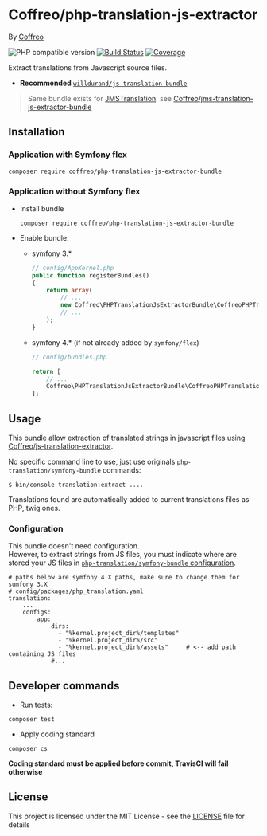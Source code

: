 # Coffreo/php-translation-js-extractor

By [Coffreo](https://coffreo.biz)

![PHP compatible version](https://img.shields.io/packagist/php-v/Coffreo/php-translation-js-extractor.svg)
[![Build Status](https://travis-ci.org/Coffreo/php-translation-js-extractor-bundle.svg?branch=master)](https://travis-ci.org/Coffreo/php-translation-js-extractor-bundle)
[![Coverage](https://img.shields.io/scrutinizer/coverage/g/coffreo/php-translation-js-extractor-bundle.svg)](https://scrutinizer-ci.com/g/coffreo/php-translation-js-extractor-bundle)

Extract translations from Javascript source files.

* **Recommended** [`willdurand/js-translation-bundle`](https://github.com/willdurand/BazingaJsTranslationBundle)

> Same bundle exists for [JMSTranslation](http://jmsyst.com/bundles/JMSTranslationBundle): see [Coffreo/jms-translation-js-extractor-bundle](https://github.com/Coffreo/jms-translation-js-extractor-bundle)

## Installation

### Application with Symfony flex

```
composer require coffreo/php-translation-js-extractor-bundle
```

### Application without Symfony flex

* Install bundle

  ```
  composer require coffreo/php-translation-js-extractor-bundle
  ```

* Enable bundle:
    
  * symfony 3.*
    ````php
    // config/AppKernel.php
    public function registerBundles()
    {
        return array(
            // ...
            new Coffreo\PHPTranslationJsExtractorBundle\CoffreoPHPTranslationJsExtractorBundle(),
            // ...
        );
    }
    ````
    
  * symfony 4.* (if not already added by `symfony/flex`)
    ````php
    // config/bundles.php
    
    return [
        // ...
        Coffreo\PHPTranslationJsExtractorBundle\CoffreoPHPTranslationJsExtractorBundle::class => ['all' => true],
    ];
    ````


## Usage

This bundle allow extraction of translated strings in javascript files using [Coffreo/js-translation-extractor](https://github.com/Coffreo/js-translation-extractor).

No specific command line to use, just use originals `php-translation/symfony-bundle` commands:

````shell
$ bin/console translation:extract ....
```` 

Translations found are automatically added to current translations files as PHP, twig ones.

### Configuration

This bundle doesn't need configuration.   
However, to extract strings from JS files, you must indicate where are stored your JS files in [`php-translation/symfony-bundle` configuration](https://php-translation.readthedocs.io/en/latest/symfony/index.html#configuration).

```
# paths below are symfony 4.X paths, make sure to change them for sumfony 3.X
# config/packages/php_translation.yaml
translation:
    ...
    configs:
        app:
            dirs: 
              - "%kernel.project_dir%/templates"
              - "%kernel.project_dir%/src"
              - "%kernel.project_dir%/assets"     # <-- add path containing JS files 
            #...
```


## Developer commands

* Run tests:

```shell
composer test
```

* Apply coding standard

```shell
composer cs
```

**Coding standard must be applied before commit, TravisCI will fail otherwise**

## License

This project is licensed under the MIT License - see the [LICENSE](./LICENSE) file for details
